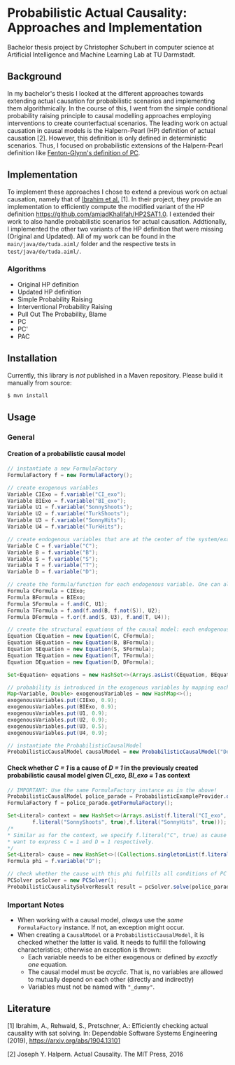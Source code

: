 # Probabilistic Actual Causality: Approaches and Implementation
Bachelor thesis project by Christopher Schubert in computer science at Artificial Intelligence and Machine Learning Lab at TU Darmstadt.

## Background
In my bachelor's thesis I looked at the different approaches towards extending actual causation
for probabilistic scenarios and implementing them algorithmically. In the course of this, I went from the simple conditional probability raising principle
to causal modelling approaches employing interventions to create counterfactual scenarios. The leading work on actual causation
in causal models is the Halpern-Pearl (HP) definition of actual causation [2]. However, this definition is only defined in
deterministic scenarios. Thus, I focused on probabilistic extensions of the Halpern-Pearl definition like 
[Fenton-Glynn's definition of PC]().

## Implementation
To implement these approaches I chose to extend a previous work on actual causation, namely that of [Ibrahim et al.](https://arxiv.org/abs/1904.13101) [1].
In their project, they provide an implementation to efficiently compute the modified variant of the HP definition https://github.com/amjadKhalifah/HP2SAT1.0.
I extended their work to also handle probabilistic scenarios for actual causation. Addtionally, I implemented the other two variants
of the HP definition that were missing (Original and Updated). All of my work can be found in the ```main/java/de/tuda.aiml/``` folder and the respective
tests in ```test/java/de/tuda.aiml/```.

### Algorithms
* Original HP definition
* Updated HP definition
* Simple Probability Raising
* Interventional Probability Raising
* Pull Out The Probability, Blame
* PC
* PC'
* PAC

## Installation

Currently, this library is _not_ published in a Maven repository. Please build it manually from source: 

```bash
$ mvn install
```

## Usage

### General

#### Creation of a probabilistic causal model
```java
// instantiate a new FormulaFactory
FormulaFactory f = new FormulaFactory();

// create exogenous variables
Variable CIExo = f.variable("CI_exo");
Variable BIExo = f.variable("BI_exo");
Variable U1 = f.variable("SonnyShoots");
Variable U2 = f.variable("TurkShoots");
Variable U3 = f.variable("SonnyHits");
Variable U4 = f.variable("TurkHits");

// create endogenous variables that are at the center of the system/example
Variable C = f.variable("C");
Variable B = f.variable("B");
Variable S = f.variable("S");
Variable T = f.variable("T");
Variable D = f.variable("D");

// create the formula/function for each endogenous variable. One can also use the PropositionalParser for complex Formulas.
Formula CFormula = CIExo;
Formula BFormula = BIExo;
Formula SFormula = f.and(C, U1);
Formula TFormula = f.and(f.and(B, f.not(S)), U2);
Formula DFormula = f.or(f.and(S, U3), f.and(T, U4));

// create the structural equations of the causal model: each endogenous variable and its formula form an equation
Equation CEquation = new Equation(C, CFormula);
Equation BEquation = new Equation(B, BFormula);
Equation SEquation = new Equation(S, SFormula);
Equation TEquation = new Equation(T, TFormula);
Equation DEquation = new Equation(D, DFormula);

Set<Equation> equations = new HashSet<>(Arrays.asList(CEquation, BEquation, SEquation, TEquation, DEquation));

// probability is introduced in the exogenous variables by mapping each exogenous variable to a double-value
Map<Variable, Double> exogenousVariables = new HashMap<>();
exogenousVariables.put(CIExo, 0.9);
exogenousVariables.put(BIExo, 0.9);
exogenousVariables.put(U1, 0.9);
exogenousVariables.put(U2, 0.9);
exogenousVariables.put(U3, 0.5);
exogenousVariables.put(U4, 0.9);

// instantiate the ProbabilisticCausalModel
ProbabilisticCausalModel causalModel = new ProbabilisticCausalModel("Don_Corleone", equations, exogenousVariables, f);
```

#### Check whether *C = 1* is a cause of *D = 1* in the previously created probabilistic causal model given *CI_exo, BI_exo = 1* as context
```java
// IMPORTANT: Use the same FormulaFactory instance as in the above!
ProbabilisticCausalModel police_parade = ProbabilisticExampleProvider.donPolice();
FormulaFactory f = police_parade.getFormulaFactory();

Set<Literal> context = new HashSet<>(Arrays.asList(f.literal("CI_exo", true), f.literal("BI_exo", true), 
        f.literal("SonnyShoots", true),f.literal("SonnyHits", true)));
/*
* Similar as for the context, we specify f.literal("C", true) as cause and f.variable("D") as phi, as we
* want to express C = 1 and D = 1 respectively.
*/
Set<Literal> cause = new HashSet<>((Collections.singletonList(f.literal("C", true))));
Formula phi = f.variable("D");

// check whether the cause with this phi fulfills all conditions of PC in this context
PCSolver pcSolver = new PCSolver();
ProbabilisticCausalitySolverResult result = pcSolver.solve(police_parade, context, phi, cause, ProbabilisticSolvingStrategy.PC);
```

### Important Notes

- When working with a causal model, *always* use the *same* `FormulaFactory` instance. If not, an exception might occur.
- When creating a `CausalModel` or a `ProbabilisticCausalModel`, it is checked whether the latter is valid. It needs to fulfill the following 
characteristics; otherwise an exception is thrown:
    - Each variable needs to be either exogenous or defined by *exactly one* equation.
    - The causal model must be *acyclic*. That is, no variables are allowed to mutually depend on each other 
    (directly and indirectly)
    - Variables must not be named with `"_dummy"`.
    
## Literature

[1] Ibrahim, A., Rehwald, S., Pretschner, A.: Efficiently checking actual causality with sat solving. In: Dependable Software Systems Engineering (2019), https://arxiv.org/abs/1904.13101

[2] Joseph Y. Halpern. Actual Causality. The MIT Press, 2016
